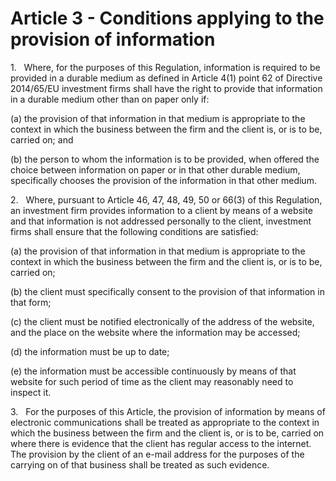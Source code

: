 # Article 3 - Conditions applying to the provision of information


1.   Where, for the purposes of this Regulation, information is required to be provided in a durable medium as defined in Article 4(1) point 62 of Directive 2014/65/EU investment firms shall have the right to provide that information in a durable medium other than on paper only if:

(a) the provision of that information in that medium is appropriate to the context in which the business between the firm and the client is, or is to be, carried on; and

(b) the person to whom the information is to be provided, when offered the choice between information on paper or in that other durable medium, specifically chooses the provision of the information in that other medium.

2.   Where, pursuant to Article 46, 47, 48, 49, 50 or 66(3) of this Regulation, an investment firm provides information to a client by means of a website and that information is not addressed personally to the client, investment firms shall ensure that the following conditions are satisfied:

(a) the provision of that information in that medium is appropriate to the context in which the business between the firm and the client is, or is to be, carried on;

(b) the client must specifically consent to the provision of that information in that form;

(c) the client must be notified electronically of the address of the website, and the place on the website where the information may be accessed;

(d) the information must be up to date;

(e) the information must be accessible continuously by means of that website for such period of time as the client may reasonably need to inspect it.

3.   For the purposes of this Article, the provision of information by means of electronic communications shall be treated as appropriate to the context in which the business between the firm and the client is, or is to be, carried on where there is evidence that the client has regular access to the internet. The provision by the client of an e-mail address for the purposes of the carrying on of that business shall be treated as such evidence.
